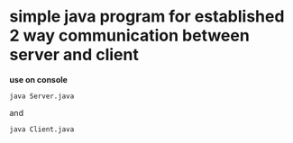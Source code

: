 # simple java program for established 2 way communication between server and client

**use on console**
```
java Server.java
```
and
```
java Client.java
```
